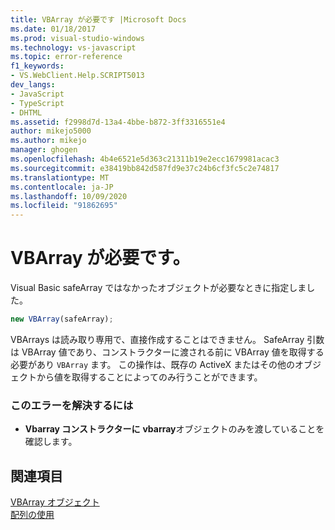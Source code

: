 ```yaml
---
title: VBArray が必要です |Microsoft Docs
ms.date: 01/18/2017
ms.prod: visual-studio-windows
ms.technology: vs-javascript
ms.topic: error-reference
f1_keywords:
- VS.WebClient.Help.SCRIPT5013
dev_langs:
- JavaScript
- TypeScript
- DHTML
ms.assetid: f2998d7d-13a4-4bbe-b872-3ff3316551e4
author: mikejo5000
ms.author: mikejo
manager: ghogen
ms.openlocfilehash: 4b4e6521e5d363c21311b19e2ecc1679981acac3
ms.sourcegitcommit: e38419bb842d587fd9e37c24b6cf3fc5c2e74817
ms.translationtype: MT
ms.contentlocale: ja-JP
ms.lasthandoff: 10/09/2020
ms.locfileid: "91862695"
---
```

# <a name="vbarray-expected"></a>VBArray が必要です。
Visual Basic safeArray ではなかったオブジェクトが必要なときに指定しました。  
  
```js
new VBArray(safeArray);  
```  
  
 VBArrays は読み取り専用で、直接作成することはできません。 SafeArray 引数は VBArray 値であり、コンストラクターに渡される前に VBArray 値を取得する必要があり `VBArray` ます。 この操作は、既存の ActiveX またはその他のオブジェクトから値を取得することによってのみ行うことができます。  
  
### <a name="to-correct-this-error"></a>このエラーを解決するには  
  
- **Vbarray コンストラクターに** **vbarray**オブジェクトのみを渡していることを確認します。  
  
## <a name="see-also"></a>関連項目  
 [VBArray オブジェクト](https://developer.mozilla.org/docs/Archive/Web/JavaScript/Microsoft_Extensions/VBArray)   
 [配列の使用](https://developer.mozilla.org/docs/Learn/JavaScript/First_steps/Arrays)